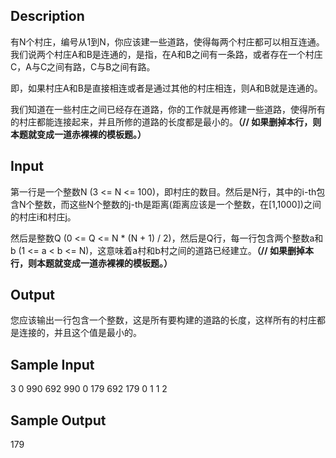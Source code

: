 ## Description

有N个村庄，编号从1到N，你应该建一些道路，使得每两个村庄都可以相互连通。我们说两个村庄A和B是连通的，是指，在A和B之间有一条路，或者存在一个村庄C，A与C之间有路，C与B之间有路。

即，如果村庄A和B是直接相连或者是通过其他的村庄相连，则A和B就是连通的。

我们知道在一些村庄之间已经存在道路，你的工作就是再修建一些道路，使得所有的村庄都能连接起来，并且所修的道路的长度都是最小的。**（// 如果删掉本行，则本题就变成一道赤裸裸的模板题。）**

## Input

第一行是一个整数N (3 <= N <= 100)，即村庄的数目。然后是N行，其中的i-th包含N个整数，而这些N个整数的j-th是距离(距离应该是一个整数，在[1,1000])之间的村庄i和村庄j。

然后是整数Q (0 <= Q <= N * (N + 1) / 2)，然后是Q行，每一行包含两个整数a和b (1 <= a < b <= N)，这意味着a村和b村之间的道路已经建立。**（// 如果删掉本行，则本题就变成一道赤裸裸的模板题。）**

## Output

您应该输出一行包含一个整数，这是所有要构建的道路的长度，这样所有的村庄都是连接的，并且这个值是最小的。

## Sample Input

3
0 990 692
990 0 179
692 179 0
1
1 2

## Sample Output

179